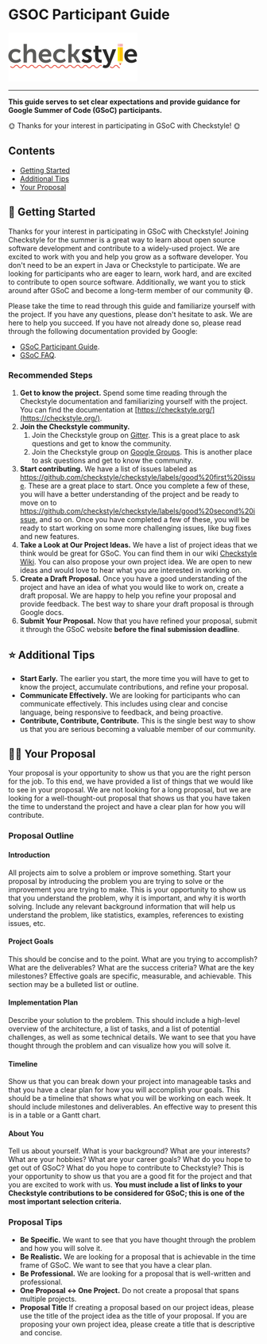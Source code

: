 # GSOC Participant Guide

![](https://raw.githubusercontent.com/checkstyle/resources/master/img/checkstyle-logos/checkstyle-logo-260x99.png)

---------------------------------

**This guide serves to set clear expectations and provide guidance for Google Summer of Code (GSoC)
participants.**

:sun_with_face: Thanks for your interest in participating in GSoC with Checkstyle! :sun_with_face:

## Contents
 - [Getting Started](#rocket-getting-started)
 - [Additional Tips](#star-additional-tips)
 - [Your Proposal](#technologist-your-proposal)

## :rocket: Getting Started

Thanks for your interest in participating in GSoC with Checkstyle! Joining Checkstyle for the summer
is a great way to learn about open source software development and contribute to a widely-used
project. We are excited to work with you and help you grow as a software developer. You don't
need to be an expert in Java or Checkstyle to participate. We are looking for participants who are
eager to learn, work hard, and are excited to contribute to open source software. Additionally, we
want you to stick around after GSoC and become a long-term member of our community :smile:.

Please take the time to read through this guide and familiarize yourself with the project. If you
have any questions, please don't hesitate to ask. We are here to help you succeed. If you have
not already done so, please read through the following documentation provided by Google:

 - [GSoC Participant Guide](https://summerofcode.withgoogle.com/rules/).
 - [GSoC FAQ](https://developers.google.com/open-source/gsoc/faq).

### Recommended Steps

1. **Get to know the project.** Spend some time reading through the Checkstyle documentation and
   familiarizing yourself with the project. You can find the documentation at
   [https://checkstyle.org/](https://checkstyle.org/).
2. **Join the Checkstyle community.**
   1. Join the Checkstyle group on [Gitter](https://gitter.im/checkstyle/checkstyle).
      This is a great place to ask questions and get to know the community.
   2. Join the Checkstyle group on [Google Groups](https://groups.google.com/forum/#!forum/checkstyle).
      This is another place to ask questions and get to know the community.
3. **Start contributing.** We have a list of issues labeled as
   https://github.com/checkstyle/checkstyle/labels/good%20first%20issue. These are a great place to
   start. Once you complete a few of these, you will have a better understanding of the project and
   be ready to move on to https://github.com/checkstyle/checkstyle/labels/good%20second%20issue,
   and so on. Once you have completed a few of these, you will be ready to start working on some
   more challenging issues, like bug fixes and new features.
4. **Take a Look at Our Project Ideas.** We have a list of project ideas that we think would be
   great for GSoC. You can find them in our wiki [Checkstyle Wiki](https://github.com/checkstyle/checkstyle/wiki).
   You can also propose your own project idea. We are open to new ideas and would love to hear
   what you are interested in working on.
5. **Create a Draft Proposal.** Once you have a good understanding of the project and have an idea
   of what you would like to work on, create a draft proposal. We are happy to help you refine your
   proposal and provide feedback. The best way to share your draft proposal is through Google docs.
6. **Submit Your Proposal.** Now that you have refined your proposal, submit it through the
   GSoC website **before the final submission deadline**.

## :star: Additional Tips

- **Start Early.** The earlier you start, the more time you will have to get to know the project,
    accumulate contributions, and refine your proposal.
- **Communicate Effectively.** We are looking for participants who can communicate effectively. This
    includes using clear and concise language, being responsive to feedback, and being proactive.
- **Contribute, Contribute, Contribute.** This is the single best way to show us that you are
    serious becoming a valuable member of our community.

## :technologist: Your Proposal

Your proposal is your opportunity to show us that you are the right person for the job. To this end,
we have provided a list of things that we would like to see in your proposal. We are not looking for
a long proposal, but we are looking for a well-thought-out proposal that shows us that you have
taken the time to understand the project and have a clear plan for how you will contribute.

### Proposal Outline

#### Introduction

All projects aim to solve a problem or improve something. Start your proposal by introducing the
problem you are trying to solve or the improvement you are trying to make. This is your opportunity
to show us that you understand the problem, why it is important, and why it is worth solving.
Include any relevant background information that will help us understand the problem, like
statistics, examples, references to existing issues, etc.

#### Project Goals

This should be concise and to the point. What are you trying to accomplish? What are the
deliverables? What are the success criteria? What are the key milestones? Effective goals are
specific, measurable, and achievable. This section may be a bulleted list or outline.

#### Implementation Plan

Describe your solution to the problem. This should include a high-level overview of the
architecture, a list of tasks, and a list of potential challenges, as well as some technical
details. We want to see that you have thought through the problem and can visualize how you will
solve it.

#### Timeline

Show us that you can break down your project into manageable tasks and that you have a clear plan
for how you will accomplish your goals. This should be a timeline that shows what you will be
working on each week. It should include milestones and deliverables. An effective way to present
this is in a table or a Gantt chart.

#### About You

Tell us about yourself. What is your background? What are your interests? What are your hobbies?
What are your career goals? What do you hope to get out of GSoC? What do you hope to contribute to
Checkstyle? This is your opportunity to show us that you are a good fit for the project and that
you are excited to work with us. **You must include a list of links to your Checkstyle contributions
to be considered for GSoC; this is one of the most important selection criteria.**

### Proposal Tips

- **Be Specific.** We want to see that you have thought through the problem and
  how you will solve it.
- **Be Realistic.** We are looking for a proposal that is achievable in the time frame of GSoC.
  We want to see that you have a clear plan.
- **Be Professional.** We are looking for a proposal that is well-written and professional.
- **One Proposal <-> One Project.** Do not create a proposal that spans multiple projects.
- **Proposal Title** If creating a proposal based on our project ideas, please use the title of the
  project idea as the title of your proposal. If you are proposing your own project idea, please
  create a title that is descriptive and concise.
